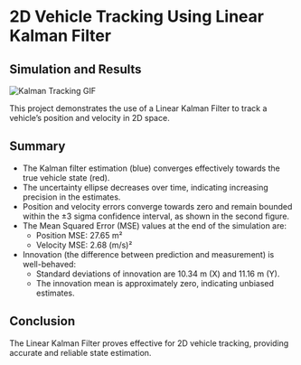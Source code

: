 # 2D Vehicle Tracking Using Linear Kalman Filter

## Simulation and Results

![Kalman Tracking GIF](images/kalman_tracking.gif)

This project demonstrates the use of a Linear Kalman Filter to track a vehicle’s position and velocity in 2D space.

## Summary

- The Kalman filter estimation (blue) converges effectively towards the true vehicle state (red).
- The uncertainty ellipse decreases over time, indicating increasing precision in the estimates.
- Position and velocity errors converge towards zero and remain bounded within the ±3 sigma confidence interval, as shown in the second figure.
- The Mean Squared Error (MSE) values at the end of the simulation are:
  - Position MSE: 27.65 m²
  - Velocity MSE: 2.68 (m/s)²
- Innovation (the difference between prediction and measurement) is well-behaved:
  - Standard deviations of innovation are 10.34 m (X) and 11.16 m (Y).
  - The innovation mean is approximately zero, indicating unbiased estimates.

## Conclusion

The Linear Kalman Filter proves effective for 2D vehicle tracking, providing accurate and reliable state estimation.
